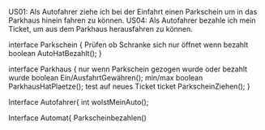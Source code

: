 US01: Als Autofahrer ziehe ich bei der Einfahrt einen Parkschein
um in das Parkhaus hinein fahren zu können. 
US04: Als Autofahrer bezahle ich mein Ticket, 
um aus dem Parkhaus herausfahren zu können. 

interface Parkschein {
 Prüfen ob Schranke sich  nur öffnet wenn bezahlt
 boolean AutoHatBezahlt();
}
 
interface Parkhaus {
 nur wenn Parkschein gezogen wurde oder bezahlt wurde
 boolean Ein/AusfahrtGewähren();
 min/max 
 boolean ParkhausHatPlaetze();
 test auf neues Ticket
 ticket ParkscheinZiehen();
} 
 
 
Interface Autofahrer{
 int woIstMeinAuto();

Interface Automat{
    Parkscheinbezahlen()
